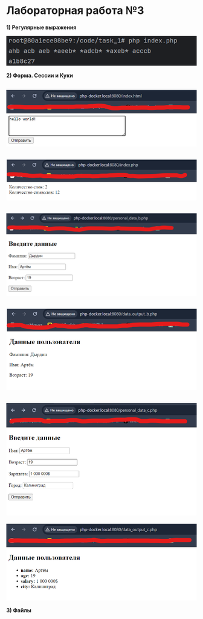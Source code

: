 # Лабораторная работа №3

__1) Регулярные выражения__

![res1](https://github.com/ArtemDyrdin/WEB/blob/main/lab_3/res/1.png)

__2) Форма. Сессии и Куки__

![res2](https://github.com/ArtemDyrdin/WEB/blob/main/lab_3/res/2.png)
---
![res3](https://github.com/ArtemDyrdin/WEB/blob/main/lab_3/res/3.png)
---
![res4](https://github.com/ArtemDyrdin/WEB/blob/main/lab_3/res/4.png)
---
![res5](https://github.com/ArtemDyrdin/WEB/blob/main/lab_3/res/5.png)
---
![res6](https://github.com/ArtemDyrdin/WEB/blob/main/lab_3/res/6.png)
---
![res7](https://github.com/ArtemDyrdin/WEB/blob/main/lab_3/res/7.png)

__3) Файлы__
